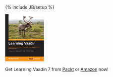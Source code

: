 {% include JB/setup %}

<div>
<img src="/assets/images/learning_vaadin_cover.png" width="125" height="152" />
</div>

Get Learning Vaadin 7 from [Packt](http://www.packtpub.com/learning-vaadin-7-second-edition/book) or [Amazon](http://www.amazon.fr/Learning-Vaadin-7-Nicolas-Frankel/dp/1782169776/) now!
